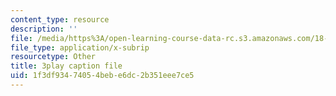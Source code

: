 ```yaml
---
content_type: resource
description: ''
file: /media/https%3A/open-learning-course-data-rc.s3.amazonaws.com/18-s096-topics-in-mathematics-with-applications-in-finance-fall-2013/1f3df93474054bebe6dc2b351eee7ce5_92WaNz9mPeY.srt
file_type: application/x-subrip
resourcetype: Other
title: 3play caption file
uid: 1f3df934-7405-4beb-e6dc-2b351eee7ce5
---
```

